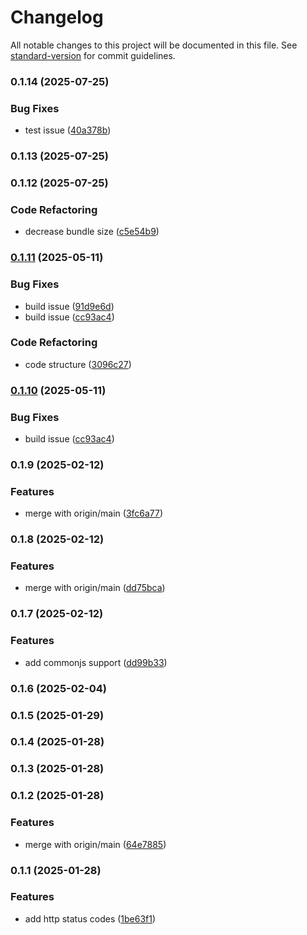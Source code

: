 # Changelog

All notable changes to this project will be documented in this file. See [standard-version](https://github.com/conventional-changelog/standard-version) for commit guidelines.

### 0.1.14 (2025-07-25)


### Bug Fixes

* test issue ([40a378b](https://github.com/montasim/http-status-lite/commit/40a378bffa6b00feba1c9bcef372a5eac57bd658))

### 0.1.13 (2025-07-25)

### 0.1.12 (2025-07-25)


### Code Refactoring

* decrease bundle size ([c5e54b9](https://github.com/montasim/http-status-lite/commit/c5e54b9f5ee192217c185ae44c61b2919070d76b))

### [0.1.11](https://github.com/montasim/http-status-lite/compare/v0.1.9...v0.1.11) (2025-05-11)


### Bug Fixes

* build issue ([91d9e6d](https://github.com/montasim/http-status-lite/commit/91d9e6d4d342aa1daa7945c945d7e6b5c5143a48))
* build issue ([cc93ac4](https://github.com/montasim/http-status-lite/commit/cc93ac432fb0f74f0c7d1155aaadee6f0b4db8c3))


### Code Refactoring

* code structure ([3096c27](https://github.com/montasim/http-status-lite/commit/3096c2785a1777fe9ec8ced8b7ecd47218228ae3))

### [0.1.10](https://github.com/montasim/http-status-lite/compare/v0.1.9...v0.1.10) (2025-05-11)


### Bug Fixes

* build issue ([cc93ac4](https://github.com/montasim/http-status-lite/commit/cc93ac432fb0f74f0c7d1155aaadee6f0b4db8c3))

### 0.1.9 (2025-02-12)


### Features

* merge with origin/main ([3fc6a77](https://github.com/montasim/http-status-lite/commit/3fc6a770b2149d150ceaa22b38735697a01d7696))

### 0.1.8 (2025-02-12)


### Features

* merge with origin/main ([dd75bca](https://github.com/montasim/http-status-lite/commit/dd75bca6c9b006a43cb236b12e8759558bac6d2c))

### 0.1.7 (2025-02-12)


### Features

* add commonjs support ([dd99b33](https://github.com/montasim/http-status-lite/commit/dd99b33b3ac642e4131933042803395a9a15fa68))

### 0.1.6 (2025-02-04)

### 0.1.5 (2025-01-29)

### 0.1.4 (2025-01-28)

### 0.1.3 (2025-01-28)

### 0.1.2 (2025-01-28)


### Features

* merge with origin/main ([64e7885](https://github.com/montasim/http-status-lite/commit/64e7885e0700885bd163f2d0066371667440bb40))

### 0.1.1 (2025-01-28)


### Features

* add http status codes ([1be63f1](https://github.com/montasim/http-status-lite/commit/1be63f14f412325016047cadc0d13cc64f61576e))
